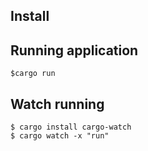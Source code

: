 ## Install

## Running application
```shell
$cargo run
```

## Watch running
```shell
$ cargo install cargo-watch
$ cargo watch -x "run"
```